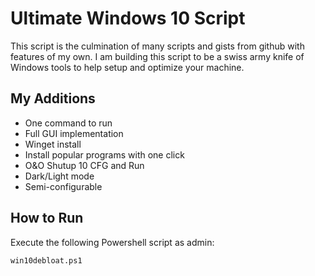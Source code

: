 # Ultimate Windows 10 Script
This script is the culmination of many scripts and gists from github with features of my own. I am building this script to be a swiss army knife of Windows tools to help setup and optimize your machine.

## My Additions
- One command to run
- Full GUI implementation
- Winget install
- Install popular programs with one click
- O&O Shutup 10 CFG and Run
- Dark/Light mode
- Semi-configurable

## How to Run
Execute the following Powershell script as admin:
```
win10debloat.ps1  
```

